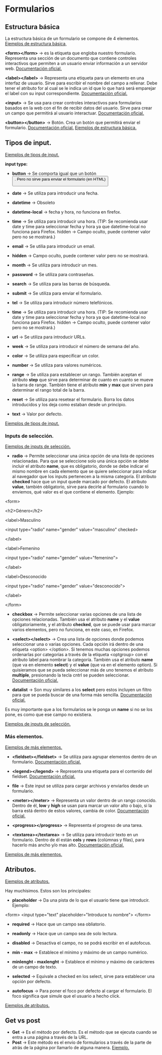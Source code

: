 ﻿# Formularios

## Estructura básica

La estructura básica de un formulario se compone de 4 elementos. [Ejemplos de estructura básica,](https://github.com/Juan122113/curso-html-2022/blob/main/formularios/estructura-basica.html)

**\<form>\</form>** -> es la etiqueta que engloba nuestro formulario. Representa una sección de un documento que contiene controles interactivos que permiten a un usuario enviar información a un servidor web. [Documentación oficial.](https://developer.mozilla.org/es/docs/Web/HTML/Element/form)

**\<label>\</label>** -> Representa una etiqueta para un elemento en una interfaz de usuario. Sirve para escribir el nombre del campo a rellenar. Debe tener el atributo for al cual se le indica un id que lo que hará será emparejar el label con su input correspondiente. [Documentación oficial.](https://developer.mozilla.org/es/docs/Web/HTML/Element/label)

**\<input>** -> Se usa para crear controles interactivos para formularios basados en la web con el fin de recibir datos del usuario. Sirve para crear un campo que permitirá al usuario interactuar. [Documentación oficial.](https://developer.mozilla.org/es/docs/Web/HTML/Element/input)

**\<button>\</button>** -> Botón. Crea un botón que permitirá enviar el formulario. [Documentación oficial.](https://developer.mozilla.org/es/docs/Web/HTML/Element/button) [Ejemplos de estructura básica.](https://github.com/Juan122113/curso-html-2022/blob/main/formularios/estructura-basica.html)

## Tipos de input.

[Ejemplos de tipos de input.](https://github.com/Juan122113/curso-html-2022/blob/main/formularios/tipos-de-input.html)

**input type:**

+ **button** -> Se comporta igual que un botón <button>. Pero no sirve para enviar el formulario (en HTML)

+ **date** -> Se utiliza para introducir una fecha.

+ **datetime** -> Obsoleto

+ **datetime-local** -> fecha y hora, no funciona en firefox.

+ **time** -> Se utiliza para introducir una hora. (TIP: Se recomienda usar date y time para seleccionar fecha y hora ya que datetime-local no funciona para Firefox.
hidden -> Campo oculto, puede contener valor pero no se mostrará.)

+ **email** -> Se utilia para introducir un email.

+ **hidden** -> Campo oculto, puede contener valor pero no se mostrará.

+ **month** -> Se utiliza para introducir un mes.

+ **password** -> Se utiliza para contraseñas.

+ **search** -> Se utiliza para las barras de búsqueda.

+ **submit** -> Se utiliza para enviar el formulario.

+ **tel** -> Se utiliza para introducir número telefónicos.

+ **time** -> Se utiliza para introducir una hora. (TIP: Se recomienda usar date y time para seleccionar fecha y hora ya que datetime-local no funciona para Firefox.
hidden -> Campo oculto, puede contener valor pero no se mostrará.)

+ **url** -> Se utiliza para introducir URLs.

+ **week** -> Se utiliza para introducir el número de semana del año.

+ **color** -> Se utiliza para especificar un color.

+ **number** -> Se utiliza para valores numéricos.

+ **range** -> Se utiliza para establecer un rango. También aceptan el atributo **step** que sirve para determinar de cuanto en cuanto se mueve la barra de range. También tiene el atributo **min** y **max** que sirven para determinar el rango total de la barra.

+ **reset** -> Se utiliza para resetear el formulario. Borra los datos introducidos y los deja como estaban desde un principio.

+ **text** -> Valor por defecto.

[Ejemplos de tipos de input.](https://github.com/Juan122113/curso-html-2022/blob/main/formularios/tipos-de-input.html)

### Inputs de selección.

[Ejemplos de inputs de selección.](https://github.com/Juan122113/curso-html-2022/blob/main/formularios/inputs-de-selecci%C3%B3n.html)

+ **radio** -> Permite seleccionar una única opción de una lista de opciones relacionadas. Para que se seleccione solo una única opción se debe incluir el atributo **name**, que es obligatorio, donde se debe indicar el mismo nombre en cada elemento que se quiere seleccionar para indicar al navegador que los inputs pertenecen a la misma categoría. El atributo **checked** hace que un input quede marcado por defecto. El atributo **value**, también obligatorio, sirve para decirle al formulario cuando lo enviemos, qué valor es el que contiene el elemento. Ejemplo:

\<form>

\<h2>Género\</h2>

\<label>Masculino

\<input  type="radio"  name="gender" value="masculino" checked>

\</label>

\<label>Femenino

\<input  type="radio"  name="gender" value="femenino">

\</label>

\<label>Desconocido

\<input  type="radio"  name="gender" value="desconocido">

\</label>

\</form>

+ **checkbox** -> Permite seleccionar varias opciones de una lista de opciones relacionadas. También usa el atributo **name** y el **value** obligatoriamente, y el atributo **checked**, que se puede usar para marcar varios elementos, pero no funciona, en este caso, en Firefox.

+ **\<select>\</select>** -> Crea una lista de opciones donde podemos seleccionar una o varias opciones. Cada opción irá dentro de una etiqueta \<option> \</option>. Si tenemos muchas opciones podemos ordenarlas por categorías a través de la etiqueta \<optgroup> con el atributo label para nombrar la categoría. También usa el atributo **name** (que va en elemento  **select**) y el **value** (que va en el elemento option). Si quisieramos que se pueda seleccionar más de uno tenemos el atributo **multiple**, presionando la tecla cntrl se pueden seleccionar. [Documentación oficial.](https://developer.mozilla.org/es/docs/Web/HTML/Element/select) 

+ **datalist** -> Son muy similares a los **select** pero estos incluyen un filtro para que se pueda buscar de una forma más sencilla. [Documentación oficial.](https://developer.mozilla.org/es/docs/Web/HTML/Element/datalist)

Es muy importante que a los formularios se le ponga un **name** si no se los pone, es como que ese campo no existiera.

[Ejemplos de inputs de selección.](https://github.com/Juan122113/curso-html-2022/blob/main/formularios/inputs-de-selecci%C3%B3n.html)

### Más elementos.

[Ejemplos de más elementos.](https://github.com/Juan122113/curso-html-2022/blob/main/formularios/mas-elementos.html)

+ **\<fieldset>\</fieldset>** -> Se utiliza para agrupar elementos dentro de un formulario. [Documentación oficial.](https://developer.mozilla.org/es/docs/Web/HTML/Element/fieldset)

+ **\<legend>\</legend>** -> Representa una etiqueta para el contenido del fieldset. [Documentación oficial.](https://developer.mozilla.org/es/docs/Web/HTML/Element/legend)

+ **file** -> Este input se utiliza para cargar archivos y enviarlos desde un formulario.

+ **\<meter>\</meter>** -> Representa un valor dentro de un rango conocido. Dentro de él, __low__ y __high__ se usan para marcar un valor alto o bajo, si la barra está dentro de estos valores, cambia de color. [Documentación oficial.](https://developer.mozilla.org/en-US/docs/Web/HTML/Element/meter)

+ **\<progress>\</progress>** -> Representa el progreso de una tarea.

+ **\<textarea>\</textarea>** -> Se utiliza para introducir texto en un formulario. Dentro de él están __cols__ y __rows__ (colúmnas y filas), para hacerlo más ancho y/o mas alto. [Documentación oficial.](https://developer.mozilla.org/es/docs/Web/HTML/Element/textarea)

[Ejemplos de más elementos.](https://github.com/Juan122113/curso-html-2022/blob/main/formularios/mas-elementos.html)


## Atributos.

[Ejemplos de atributos.](https://github.com/Juan122113/curso-html-2022/blob/main/formularios/atributos-formularios.html)

Hay muchísimos. Estos son los principales:

+ **placeholder** -> Da una pista de lo que el usuario tiene que introducir. Ejemplo:

\<form>
\<input  type="text"  placeholder="Introduce tu nombre">
\</form>

+ **required** -> Hace que un campo sea obliatorio.

+ **readonly** -> Hace que un campo sea de solo lectura.

+ **disabled** -> Desactiva el campo, no se podrá escribir en el autofocus.

+ **min - max** -> Establece el mínimo y máximo de un campo numérico.

+ **minlenght - maxlenght** -> Establece el mínimo y máximo de carácteres de un campo de texto.

+ **selected** -> Equivale a checked en los select, sirve para establecer una opción por defecto.

+ **autofocus** -> Para poner el foco por defecto al cargar el formulario. El foco significa que simule que el usuario a hecho click.

[Ejemplos de atributos.](https://github.com/Juan122113/curso-html-2022/blob/main/formularios/atributos-formularios.html)

## Get vs post

+ **Get** -> Es el método por defecto. Es el método que se ejecuta cuando se entra a una página a través de la URL.
+ **Post** -> Este método es el envio de formularios a través de la parte de atrás de la página por llamarlo de alguna manera. [Ejemplo.](https://github.com/Juan122113/curso-html-2022/blob/main/formularios/get-vs-post.html)
